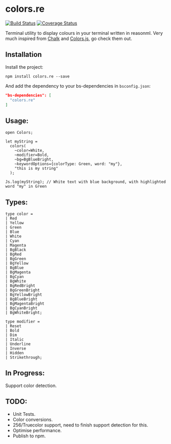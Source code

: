 # colors.re

[![Build Status](https://travis-ci.org/srsholmes/colors.re.svg?branch=master)](https://travis-ci.org/srsholmes/colors.re)
[![Coverage Status](https://coveralls.io/repos/github/srsholmes/colors.re/badge.svg?branch=master)](https://coveralls.io/github/srsholmes/colors.re?branch=master)

Terminal utility to display colours in your terminal written in reasonml. Very much inspired from [Chalk](https://github.com/chalk/chalk) and [Colors.js](https://github.com/Marak/colors.js), go check them out.

## Installation

Install the project:

`npm install colors.re --save`

And add the dependency to your bs-dependencies in `bsconfig.json`:

```json
"bs-dependencies": [
  "colors.re"
]
```

## Usage:

```
open Colors;

let myString =
  colors(
    ~color=White,
    ~modifier=Bold,
    ~bg=BgBlueBright,
    ~keywordOptions={colorType: Green, word: "my"},
    "this is my string"
  );

Js.log(myString); // White text with blue background, with highlighted word "my" in Green
```

## Types:

```
type color =
| Red
| Yellow
| Green
| Blue
| White
| Cyan
| Magenta
| BgBlack
| BgRed
| BgGreen
| BgYellow
| BgBlue
| BgMagenta
| BgCyan
| BgWhite
| BgRedBright
| BgGreenBright
| BgYellowBright
| BgBlueBright
| BgMagentaBright
| BgCyanBright
| BgWhiteBright;

type modifier =
| Reset
| Bold
| Dim
| Italic
| Underline
| Inverse
| Hidden
| Strikethrough;
```

## In Progress:

Support color detection.

## TODO:

* Unit Tests.
* Color conversions.
* 256/Truecolor support, need to finish support detection for this.
* Optimise performance.
* Publish to npm.
